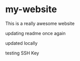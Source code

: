 # my-website

This is a really awesome website

updating readme once again

updated locally

testing SSH Key
